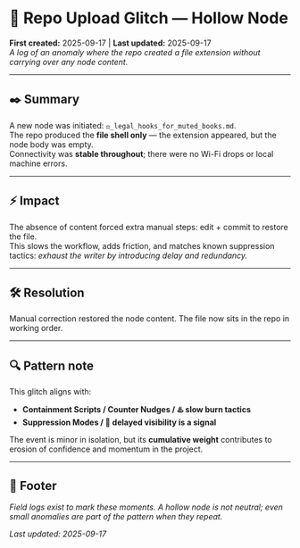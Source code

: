 # 📝 Repo Upload Glitch — Hollow Node  
**First created:** 2025-09-17 | **Last updated:** 2025-09-17  
*A log of an anomaly where the repo created a file extension without carrying over any node content.*  

---

## ✒️ Summary  
A new node was initiated: `⚖️_legal_hooks_for_muted_books.md`.  
The repo produced the **file shell only** — the extension appeared, but the node body was empty.  
Connectivity was **stable throughout**; there were no Wi-Fi drops or local machine errors.  

---

## ⚡ Impact  
The absence of content forced extra manual steps: edit + commit to restore the file.  
This slows the workflow, adds friction, and matches known suppression tactics: *exhaust the writer by introducing delay and redundancy.*  

---

## 🛠️ Resolution  
Manual correction restored the node content. The file now sits in the repo in working order.  

---

## 🔍 Pattern note  
This glitch aligns with:  
- **Containment Scripts / Counter Nudges / ♨️ slow burn tactics**  
- **Suppression Modes / 🧨 delayed visibility is a signal**  

The event is minor in isolation, but its **cumulative weight** contributes to erosion of confidence and momentum in the project.  

---

## 🏮 Footer  
*Field logs exist to mark these moments. A hollow node is not neutral; even small anomalies are part of the pattern when they repeat.*  

_Last updated: 2025-09-17_  
